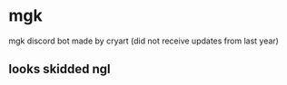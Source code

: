 # mgk
mgk discord bot made by cryart (did not receive updates from last year) 

## looks skidded ngl
